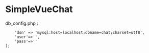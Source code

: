 # SimpleVueChat

db_config.php :
```return [
    'dsn' => 'mysql:host=localhost;dbname=chat;charset=utf8',
    'user'=>'',
    'pass'=>''
];
